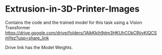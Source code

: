 # Extrusion-in-3D-Printer-Images
Contains the code and the trained model for this task using a Vision Transformer
https://drive.google.com/drive/folders/1AlkKkih9dm3HKUhCOkCRjjyKlQCSmYez?usp=share_link

Drive link has the Model Weights.
